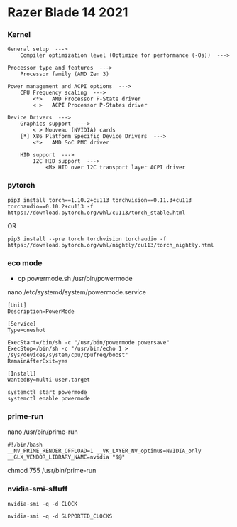 
# Razer Blade 14 2021

### Kernel
```
General setup  --->
    Compiler optimization level (Optimize for performance (-Os))  --->
    
Processor type and features  --->
    Processor family (AMD Zen 3)

Power management and ACPI options  --->
    CPU Frequency scaling  --->
        <*>   AMD Processor P-State driver
        < >   ACPI Processor P-States driver
    
Device Drivers  --->
    Graphics support  ---> 
        < > Nouveau (NVIDIA) cards
    [*] X86 Platform Specific Device Drivers  --->
        <*>   AMD SoC PMC driver
        
    HID support  --->
        I2C HID support  --->
            <M> HID over I2C transport layer ACPI driver

```

### pytorch
```
pip3 install torch==1.10.2+cu113 torchvision==0.11.3+cu113 torchaudio==0.10.2+cu113 -f https://download.pytorch.org/whl/cu113/torch_stable.html
```
OR
```
pip3 install --pre torch torchvision torchaudio -f https://download.pytorch.org/whl/nightly/cu113/torch_nightly.html
```

### eco mode
* cp powermode.sh /usr/bin/powermode

nano /etc/systemd/system/powermode.service
```
[Unit]
Description=PowerMode

[Service]
Type=oneshot

ExecStart=/bin/sh -c "/usr/bin/powermode powersave"
ExecStop=/bin/sh -c "/usr/bin/echo 1 > /sys/devices/system/cpu/cpufreq/boost"
RemainAfterExit=yes

[Install]
WantedBy=multi-user.target
```
```
systemctl start powermode
systemctl enable powermode
```


### prime-run
nano /usr/bin/prime-run
```
#!/bin/bash
__NV_PRIME_RENDER_OFFLOAD=1 __VK_LAYER_NV_optimus=NVIDIA_only __GLX_VENDOR_LIBRARY_NAME=nvidia "$@"
```
chmod 755 /usr/bin/prime-run

### nvidia-smi-sftuff
```
nvidia-smi -q -d CLOCK

nvidia-smi -q -d SUPPORTED_CLOCKS
```



